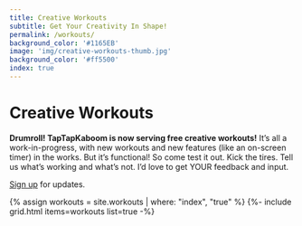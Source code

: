```yaml
---
title: Creative Workouts
subtitle: Get Your Creativity In Shape!
permalink: /workouts/
background_color: '#1165EB'
image: 'img/creative-workouts-thumb.jpg'
background_color: '#ff5500'
index: true
---
```

<h1>Creative Workouts</h1>

**Drumroll! TapTapKaboom is now serving free creative workouts!** It’s all a work-in-progress, with new workouts and new features (like an on-screen timer) in the works. But it’s functional! So come test it out. Kick the tires. Tell us what’s working and what’s not. I’d love to get YOUR feedback and input.

[Sign up](https://ttkb.me/blast) for updates.

{% assign workouts = site.workouts | where: "index", "true" %}
{%- include grid.html items=workouts list=true -%}
